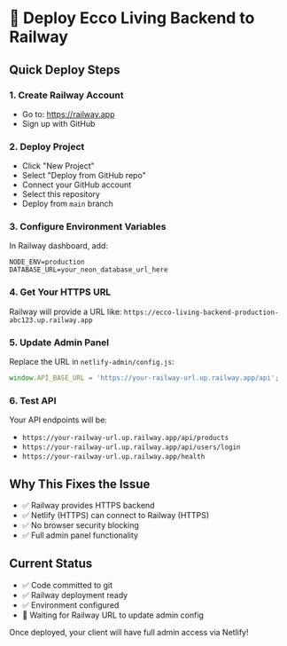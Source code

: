 # 🚀 Deploy Ecco Living Backend to Railway

## Quick Deploy Steps

### 1. Create Railway Account
- Go to: https://railway.app
- Sign up with GitHub

### 2. Deploy Project  
- Click "New Project"
- Select "Deploy from GitHub repo"
- Connect your GitHub account
- Select this repository
- Deploy from `main` branch

### 3. Configure Environment Variables
In Railway dashboard, add:
```
NODE_ENV=production
DATABASE_URL=your_neon_database_url_here
```

### 4. Get Your HTTPS URL
Railway will provide a URL like:
`https://ecco-living-backend-production-abc123.up.railway.app`

### 5. Update Admin Panel
Replace the URL in `netlify-admin/config.js`:
```javascript
window.API_BASE_URL = 'https://your-railway-url.up.railway.app/api';
```

### 6. Test API
Your API endpoints will be:
- `https://your-railway-url.up.railway.app/api/products`
- `https://your-railway-url.up.railway.app/api/users/login`
- `https://your-railway-url.up.railway.app/health`

## Why This Fixes the Issue
- ✅ Railway provides HTTPS backend
- ✅ Netlify (HTTPS) can connect to Railway (HTTPS)
- ✅ No browser security blocking
- ✅ Full admin panel functionality

## Current Status
- ✅ Code committed to git
- ✅ Railway deployment ready
- ✅ Environment configured
- 🔄 Waiting for Railway URL to update admin config

Once deployed, your client will have full admin access via Netlify!
